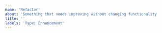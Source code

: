 ```yaml
---
name: 'Refactor'
about: 'Something that needs improving without changing functionality '
title: ''
labels: 'Type: Enhancement'
---
```

